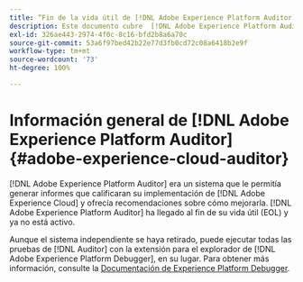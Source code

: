 ```yaml
---
title: “Fin de la vida útil de [!DNL Adobe Experience Platform Auditor]”
description: Este documento cubre  [!DNL Adobe Experience Platform Auditor]  y sus sucesores.
exl-id: 326ae443-2974-4f0c-8c16-bfd2b8a6a70c
source-git-commit: 53a6f97bed42b22e77d3fb0cd72c08a6418b2e9f
workflow-type: tm+mt
source-wordcount: '73'
ht-degree: 100%

---
```


# Información general de [!DNL Adobe Experience Platform Auditor] {#adobe-experience-cloud-auditor}

[!DNL Adobe Experience Platform Auditor] era un sistema que le permitía generar informes que calificaran su implementación de [!DNL Adobe Experience Cloud] y ofrecía recomendaciones sobre cómo mejorarla. [!DNL Adobe Experience Platform Auditor] ha llegado al fin de su vida útil (EOL) y ya no está activo.

Aunque el sistema independiente se haya retirado, puede ejecutar todas las pruebas de [!DNL Auditor] con la extensión para el explorador de [!DNL Adobe Experience Platform Debugger], en su lugar. Para obtener más información, consulte la [Documentación de Experience Platform Debugger](https://experienceleague.adobe.com/docs/debugger/using-v2/experience-cloud-debugger.html?lang=es).
